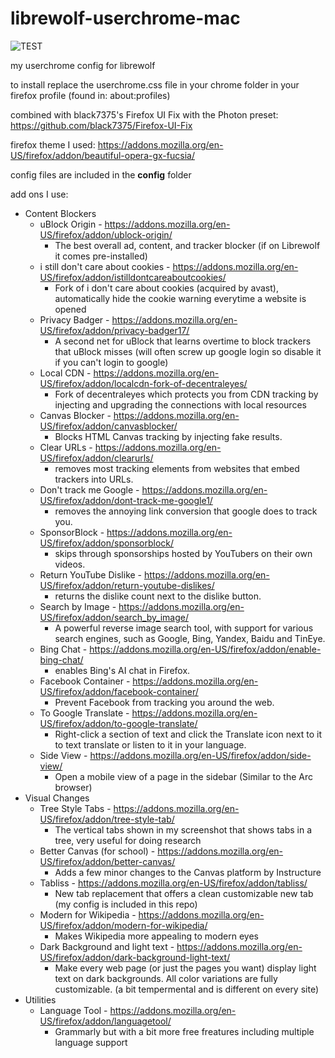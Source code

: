 # librewolf-userchrome-mac

![TEST](https://github.com/Natific/librewolf-userchrome-mac/blob/main/Demo-2.png)

my userchrome config for librewolf

to install replace the userchrome.css file in your chrome folder in your firefox profile (found in: about:profiles)

combined with black7375's Firefox UI Fix with the Photon preset: https://github.com/black7375/Firefox-UI-Fix

firefox theme I used: https://addons.mozilla.org/en-US/firefox/addon/beautiful-opera-gx-fucsia/

config files are included in the **config** folder

add ons I use:
- Content Blockers
  - uBlock Origin - https://addons.mozilla.org/en-US/firefox/addon/ublock-origin/
    - The best overall ad, content, and tracker blocker (if on Librewolf it comes pre-installed)
  - i still don't care about cookies - https://addons.mozilla.org/en-US/firefox/addon/istilldontcareaboutcookies/
    - Fork of i don't care about cookies (acquired by avast), automatically hide the cookie warning everytime a website is opened
  - Privacy Badger - https://addons.mozilla.org/en-US/firefox/addon/privacy-badger17/
    -  A second net for uBlock that learns overtime to block trackers that uBlock misses (will often screw up google login so disable it if you can't login to google)
  - Local CDN - https://addons.mozilla.org/en-US/firefox/addon/localcdn-fork-of-decentraleyes/
    - Fork of decentraleyes which protects you from CDN tracking by injecting and upgrading the connections with local resources
  - Canvas Blocker - https://addons.mozilla.org/en-US/firefox/addon/canvasblocker/
    - Blocks HTML Canvas tracking by injecting fake results.
  - Clear URLs - https://addons.mozilla.org/en-US/firefox/addon/clearurls/
    - removes most tracking elements from websites that embed trackers into URLs.
  - Don't track me Google - https://addons.mozilla.org/en-US/firefox/addon/dont-track-me-google1/
    - removes the annoying link conversion that google does to track you.
  - SponsorBlock - https://addons.mozilla.org/en-US/firefox/addon/sponsorblock/
    - skips through sponsorships hosted by YouTubers on their own videos.
  - Return YouTube Dislike - https://addons.mozilla.org/en-US/firefox/addon/return-youtube-dislikes/
    - returns the dislike count next to the dislike button.
  - Search by Image - https://addons.mozilla.org/en-US/firefox/addon/search_by_image/
    - A powerful reverse image search tool, with support for various search engines, such as Google, Bing, Yandex, Baidu and TinEye.
  - Bing Chat - https://addons.mozilla.org/en-US/firefox/addon/enable-bing-chat/
    - enables Bing's AI chat in Firefox.
  - Facebook Container - https://addons.mozilla.org/en-US/firefox/addon/facebook-container/
    - Prevent Facebook from tracking you around the web.
  - To Google Translate - https://addons.mozilla.org/en-US/firefox/addon/to-google-translate/
    - Right-click a section of text and click the Translate icon next to it to text translate or listen to it in your language.
  - Side View - https://addons.mozilla.org/en-US/firefox/addon/side-view/
    - Open a mobile view of a page in the sidebar (Similar to the Arc browser)
- Visual Changes
  - Tree Style Tabs - https://addons.mozilla.org/en-US/firefox/addon/tree-style-tab/
    - The vertical tabs shown in my screenshot that shows tabs in a tree, very useful for doing research 
  - Better Canvas (for school) - https://addons.mozilla.org/en-US/firefox/addon/better-canvas/
    - Adds a few minor changes to the Canvas platform by Instructure
  - Tabliss - https://addons.mozilla.org/en-US/firefox/addon/tabliss/
    - New tab replacement that offers a clean customizable new tab (my config is included in this repo)
  - Modern for Wikipedia - https://addons.mozilla.org/en-US/firefox/addon/modern-for-wikipedia/
    - Makes Wikipedia more appealing to modern eyes
  - Dark Background and light text - https://addons.mozilla.org/en-US/firefox/addon/dark-background-light-text/
    - Make every web page (or just the pages you want) display light text on dark backgrounds. All color variations are fully customizable. (a bit tempermental and is different on every site)
- Utilities
  - Language Tool - https://addons.mozilla.org/en-US/firefox/addon/languagetool/
    -  Grammarly but with a bit more free freatures including multiple language support

